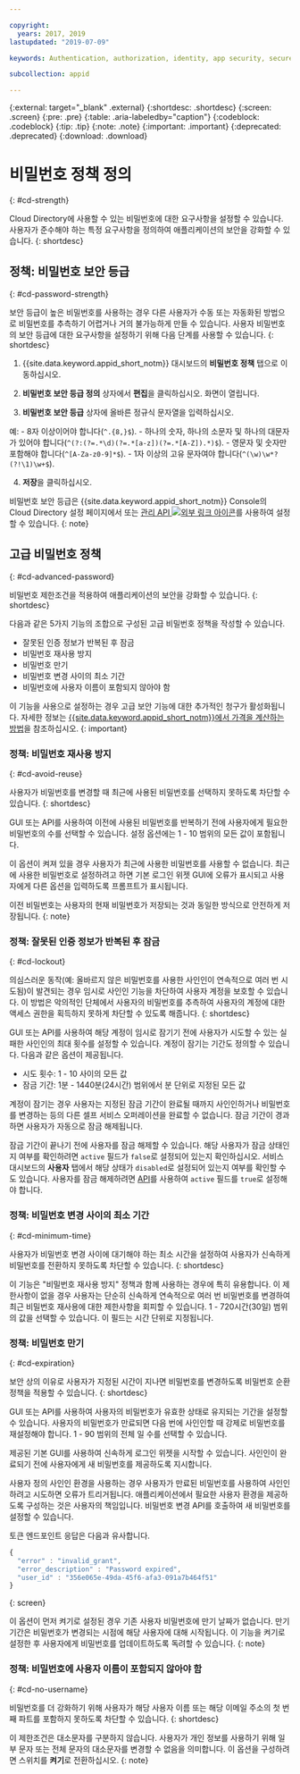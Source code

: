 ```yaml
---

copyright:
  years: 2017, 2019
lastupdated: "2019-07-09"

keywords: Authentication, authorization, identity, app security, secure, directory, registry, passwords, languages, lockout

subcollection: appid

---
```


{:external: target="_blank" .external}
{:shortdesc: .shortdesc}
{:screen: .screen}
{:pre: .pre}
{:table: .aria-labeledby="caption"}
{:codeblock: .codeblock}
{:tip: .tip}
{:note: .note}
{:important: .important}
{:deprecated: .deprecated}
{:download: .download}

# 비밀번호 정책 정의
{: #cd-strength}

Cloud Directory에 사용할 수 있는 비밀번호에 대한 요구사항을 설정할 수 있습니다. 사용자가 준수해야 하는 특정 요구사항을 정의하여 애플리케이션의 보안을 강화할 수 있습니다.
{: shortdesc}

## 정책: 비밀번호 보안 등급
{: #cd-password-strength}

보안 등급이 높은 비밀번호를 사용하는 경우 다른 사용자가 수동 또는 자동화된 방법으로 비밀번호를 추측하기 어렵거나 거의 불가능하게 만들 수 있습니다. 사용자 비밀번호의 보안 등급에 대한 요구사항을 설정하기 위해 다음 단계를 사용할 수 있습니다.
{: shortdesc}

1. {{site.data.keyword.appid_short_notm}} 대시보드의 **비밀번호 정책** 탭으로 이동하십시오.

2. **비밀번호 보안 등급 정의** 상자에서 **편집**을 클릭하십시오. 화면이 열립니다.

3. **비밀번호 보안 등급** 상자에 올바른 정규식 문자열을 입력하십시오.

  예:
    - 8자 이상이어야 합니다(`^.{8,}$`).
    - 하나의 숫자, 하나의 소문자 및 하나의 대문자가 있어야 합니다(`^(?:(?=.*\d)(?=.*[a-z])(?=.*[A-Z]).*)$`).
    - 영문자 및 숫자만 포함해야 합니다(`^[A-Za-z0-9]*$`).
    - 1자 이상의 고유 문자여야 합니다(`^(\w)\w*?(?!\1)\w+$`).

4. **저장**을 클릭하십시오.

비밀번호 보안 등급은 {{site.data.keyword.appid_short_notm}} Console의 Cloud Directory 설정 페이지에서 또는 <a href="https://us-south.appid.cloud.ibm.com/swagger-ui/#/Management%20API%20-%20Config/mgmt.set_cloud_directory_password_regex" target="_blank">관리 API <img src="../../icons/launch-glyph.svg" alt="외부 링크 아이콘"></a>를 사용하여 설정할 수 있습니다.
{: note}


## 고급 비밀번호 정책
{: #cd-advanced-password}


비밀번호 제한조건을 적용하여 애플리케이션의 보안을 강화할 수 있습니다.
{: shortdesc}


다음과 같은 5가지 기능의 조합으로 구성된 고급 비밀번호 정책을 작성할 수 있습니다.

 - 잘못된 인증 정보가 반복된 후 잠금
 - 비밀번호 재사용 방지
 - 비밀번호 만기
 - 비밀번호 변경 사이의 최소 기간
 - 비밀번호에 사용자 이름이 포함되지 않아야 함


 이 기능을 사용으로 설정하는 경우 고급 보안 기능에 대한 추가적인 청구가 활성화됩니다. 자세한 정보는 [{{site.data.keyword.appid_short_notm}}에서 가격을 계산하는 방법](/docs/services/appid?topic=appid-faq#faq-pricing)을 참조하십시오.
 {: important}


### 정책: 비밀번호 재사용 방지
{: #cd-avoid-reuse}

사용자가 비밀번호를 변경할 때 최근에 사용된 비밀번호를 선택하지 못하도록 차단할 수 있습니다.
{: shortdesc}

GUI 또는 API를 사용하여 이전에 사용된 비밀번호를 반복하기 전에 사용자에게 필요한 비밀번호의 수를 선택할 수 있습니다. 설정 옵션에는 1 - 10 범위의 모든 값이 포함됩니다.

이 옵션이 켜져 있을 경우 사용자가 최근에 사용한 비밀번호를 사용할 수 없습니다. 최근에 사용한 비밀번호로 설정하려고 하면 기본 로그인 위젯 GUI에 오류가 표시되고 사용자에게 다른 옵션을 입력하도록 프롬프트가 표시됩니다.

이전 비밀번호는 사용자의 현재 비밀번호가 저장되는 것과 동일한 방식으로 안전하게 저장됩니다.
{: note}


### 정책: 잘못된 인증 정보가 반복된 후 잠금
{: #cd-lockout}

의심스러운 동작(예: 올바르지 않은 비밀번호를 사용한 사인인이 연속적으로 여러 번 시도됨)이 발견되는 경우 임시로 사인인 기능을 차단하여 사용자 계정을 보호할 수 있습니다. 이 방법은 악의적인 단체에서 사용자의 비밀번호를 추측하여 사용자의 계정에 대한 액세스 권한을 획득하지 못하게 차단할 수 있도록 해줍니다.
{: shortdesc}

GUI 또는 API를 사용하여 해당 계정이 임시로 잠기기 전에 사용자가 시도할 수 있는 실패한 사인인의 최대 횟수를 설정할 수 있습니다. 계정이 잠기는 기간도 정의할 수 있습니다. 다음과 같은 옵션이 제공됩니다.

* 시도 횟수: 1 - 10 사이의 모든 값
* 잠금 기간: 1분 - 1440분(24시간) 범위에서 분 단위로 지정된 모든 값

계정이 잠기는 경우 사용자는 지정된 잠금 기간이 완료될 때까지 사인인하거나 비밀번호를 변경하는 등의 다른 셀프 서비스 오퍼레이션을 완료할 수 없습니다. 잠금 기간이 경과하면 사용자가 자동으로 잠금 해제됩니다.

잠금 기간이 끝나기 전에 사용자를 잠금 해제할 수 있습니다. 해당 사용자가 잠금 상태인지 여부를 확인하려면 `active` 필드가 `false`로 설정되어 있는지 확인하십시오. 서비스 대시보드의 **사용자** 탭에서 해당 상태가 `disabled`로 설정되어 있는지 여부를 확인할 수도 있습니다. 사용자를 잠금 해제하려면 [API](https://us-south.appid.cloud.ibm.com/swagger-ui/#/Cloud_Directory_Users/updateCloudDirectoryUser)를 사용하여 `active` 필드를 `true`로 설정해야 합니다.


### 정책: 비밀번호 변경 사이의 최소 기간
{: #cd-minimum-time}

사용자가 비밀번호 변경 사이에 대기해야 하는 최소 시간을 설정하여 사용자가 신속하게 비밀번호를 전환하지 못하도록 차단할 수 있습니다.
{: shortdesc}

이 기능은 "비밀번호 재사용 방지" 정책과 함께 사용하는 경우에 특히 유용합니다. 이 제한사항이 없을 경우 사용자는 단순히 신속하게 연속적으로 여러 번 비밀번호를 변경하여 최근 비밀번호 재사용에 대한 제한사항을 회피할 수 있습니다. 1 - 720시간(30일) 범위의 값을 선택할 수 있습니다. 이 필드는 시간 단위로 지정됩니다.


### 정책: 비밀번호 만기
{: #cd-expiration}

보안 상의 이유로 사용자가 지정된 시간이 지나면 비밀번호를 변경하도록 비밀번호 순환 정책을 적용할 수 있습니다.
{: shortdesc}

GUI 또는 API를 사용하여 사용자의 비밀번호가 유효한 상태로 유지되는 기간을 설정할 수 있습니다. 사용자의 비밀번호가 만료되면 다음 번에 사인인할 때 강제로 비밀번호를 재설정해야 합니다. 1 - 90 범위의 전체 일 수를 선택할 수 있습니다.

제공된 기본 GUI를 사용하여 신속하게 로그인 위젯을 시작할 수 있습니다. 사인인이 완료되기 전에 사용자에게 새 비밀번호를 제공하도록 지시합니다.

사용자 정의 사인인 환경을 사용하는 경우 사용자가 만료된 비밀번호를 사용하여 사인인하려고 시도하면 오류가 트리거됩니다. 애플리케이션에서 필요한 사용자 환경을 제공하도록 구성하는 것은 사용자의 책임입니다. 비밀번호 변경 API를 호출하여 새 비밀번호를 설정할 수 있습니다.

토큰 엔드포인트 응답은 다음과 유사합니다.

```javascript
{
  "error" : "invalid_grant",
  "error_description" : "Password expired",
  "user_id" : "356e065e-49da-45f6-afa3-091a7b464f51"
}
```
{: screen}

이 옵션이 먼저 켜기로 설정된 경우 기존 사용자 비밀번호에 만기 날짜가 없습니다. 만기 기간은 비밀번호가 변경되는 시점에 해당 사용자에 대해 시작됩니다. 이 기능을 켜기로 설정한 후 사용자에게 비밀번호를 업데이트하도록 독려할 수 있습니다.
{: note}


### 정책: 비밀번호에 사용자 이름이 포함되지 않아야 함
{: #cd-no-username}

비밀번호를 더 강화하기 위해 사용자가 해당 사용자 이름 또는 해당 이메일 주소의 첫 번째 파트를 포함하지 못하도록 차단할 수 있습니다.
{: shortdesc}

이 제한조건은 대소문자를 구분하지 않습니다. 사용자가 개인 정보를 사용하기 위해 일부 문자 또는 전체 문자의 대소문자를 변경할 수 없음을 의미합니다. 이 옵션을 구성하려면 스위치를 **켜기**로 전환하십시오.
{: note}

